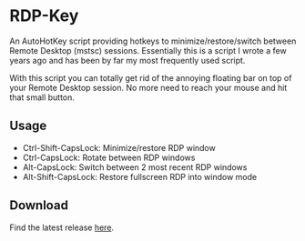# RDP-Key
An AutoHotKey script providing hotkeys to minimize/restore/switch between Remote Desktop (mstsc) sessions. Essentially this is a script I wrote a few years ago and has been by far my most frequently used script. 

With this script you can totally get rid of the annoying floating bar on top of your Remote Desktop session. No more need to reach your mouse and hit that small button.

## Usage
* Ctrl-Shift-CapsLock: Minimize/restore RDP window
* Ctrl-CapsLock: Rotate between RDP windows
* Alt-CapsLock: Switch between 2 most recent RDP windows
* Alt-Shift-CapsLock: Restore fullscreen RDP into window mode

## Download
Find the latest release [here](https://github.com/gildorwang/RDP-Key/releases/latest).
